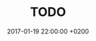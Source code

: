 ---
title: [TODO]
date: 2017-01-19 22:00:00 +0200
description: [TODO]
categories:
image: https://source.unsplash.com/[TODO]/2000x1322
comments: true
---